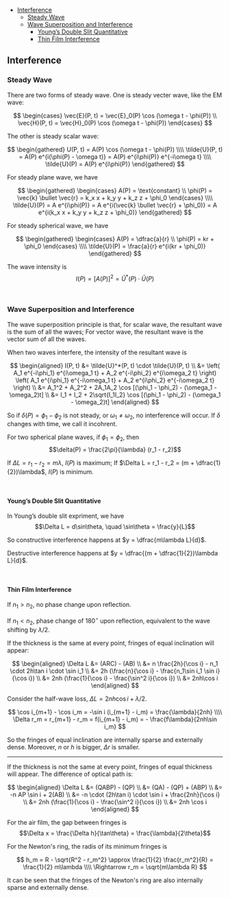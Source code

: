 
- [Interference](#interference)
    - [Steady Wave](#steady-wave)
    - [Wave Superposition and Interference](#wave-superposition-and-interference)
        - [Young’s Double Slit Quantitative](#youngs-double-slit-quantitative)
        - [Thin Film Interference](#thin-film-interference)





## Interference
### Steady Wave
There are two forms of steady wave. One is steady vecter wave, like the EM wave:

$$
\begin{cases}
  \vec{E}(P, t) = \vec{E}_0(P) \cos (\omega t - \phi(P)) \\
  \vec{H}(P, t) = \vec{H}_0(P) \cos (\omega t - \phi(P))
\end{cases}
$$

The other is steady scalar wave: 

$$
\begin{gathered}
  U(P, t) = A(P) \cos (\omega t - \phi(P)) \\\\
  \tilde{U}(P, t) = A(P) e^{i(\phi(P) - \omega t)} = A(P) e^{i\phi(P)} e^{-i\omega t} \\\\
  \tilde{U}(P) = A(P) e^{i\phi(P)}
\end{gathered}
$$

For steady plane wave, we have

$$
\begin{gathered}
  \begin{cases}
    A(P) = \text{constant} \\
    \phi(P) = \vec{k} \bullet \vec{r} = k_x x + k_y y + k_z z + \phi_0
  \end{cases}
  \\\\
  \tilde{U}(P) = A e^{i\phi(P)} = A e^{i(\vec{k} \bullet \vec{r} + \phi_0)} = A e^{i(k_x x + k_y y + k_z z + \phi_0)}
\end{gathered}
$$

For steady spherical wave, we have

$$
\begin{gathered}
  \begin{cases}
    A(P) = \dfrac{a}{r} \\
    \phi(P) = kr + \phi_0
  \end{cases}
  \\\\
  \tilde{U}(P) = \frac{a}{r} e^{i(kr + \phi_0)}
\end{gathered}
$$

The wave intensity is $$I(P) = [A(P)]^2 = \tilde{U}^*(P) \cdot \tilde{U}(P)$$








<br>

### Wave Superposition and Interference
The wave superposition principle is that, for scalar wave, the resultant wave is the sum of all the waves; For vector wave, the resultant wave is the vector sum of all the waves.

When two waves interfere, the intensity of the resultant wave is

$$
\begin{aligned}
  I(P, t) &= \tilde{U}^*(P, t) \cdot \tilde{U}(P, t) \\
  &= \left( A_1 e^{-i\phi_1} e^{i\omega_1 t} + A_2 e^{-i\phi_2} e^{i\omega_2 t} \right) \left( A_1 e^{i\phi_1} e^{-i\omega_1 t} + A_2 e^{i\phi_2} e^{-i\omega_2 t} \right) \\
  &= A_1^2 + A_2^2 + 2A_1A_2 \cos [(\phi_1 - \phi_2) - (\omega_1 - \omega_2)t] \\
  &= I_1 + I_2 + 2\sqrt{I_1I_2} \cos [(\phi_1 - \phi_2) - (\omega_1 - \omega_2)t]
\end{aligned}
$$

So if $\delta(P) = \phi_1 - \phi_2$ is not steady, or $\omega_1 \neq \omega_2$, no interference will occur. If $\delta$ changes with time, we call it incohrent.

For two spherical plane waves, if $\phi_1 = \phi_2$, then $$\delta(P) = \frac{2\pi}{\lambda} (r_1 - r_2)$$

If $\Delta L = r_1 - r_2 = m\lambda$, $I(P)$ is maximum; If $\Delta L = r_1 - r_2 = (m + \dfrac{1}{2})\lambda$, $I(P)$ is minimum.



<br>

#### Young’s Double Slit Quantitative
In Young’s double slit expriment, we have $$\Delta L = d\sin\theta, \quad \sin\theta = \frac{y}{L}$$

So constructive interference happens at $y = \dfrac{m\lambda L}{d}$.

Destructive interference happens at $y = \dfrac{(m + \dfrac{1}{2})\lambda L}{d}$.



<br>

#### Thin Film Interference
If $n_1 > n_2$, no phase change upon reflection.

If $n_1 < n_2$, phase change of $180^{\circ}$ upon reflection, equivalent to the wave shifting by $\lambda/2$.

If the thickness is the same at every point, fringes of equal inclination will appear:

$$
\begin{aligned}
  \Delta L &= (ARC) - (AB) \\
  &= n \frac{2h}{\cos i} - n_1 \cdot 2h\tan i \cdot \sin i_1 \\
  &= 2h (\frac{n}{\cos i} - \frac{n_1\sin i_1 \sin i}{\cos i}) \\
  &= 2nh (\frac{1}{\cos i} - \frac{\sin^2 i}{\cos i}) \\
  &= 2nh\cos i
\end{aligned}
$$

Consider the half-wave loss, $\Delta L = 2nh\cos i + \lambda/2$.

$$
\cos i_{m+1} - \cos i_m = -\sin i (i_{m+1} - i_m) = \frac{\lambda}{2nh} \\\\
\Delta r_m = r_{m+1} - r_m = f(i_{m+1} - i_m) = - \frac{f\lambda}{2nh\sin i_m}
$$

So the fringes of equal inclination are internally sparse and externally dense. Moreover, $n$ or $h$ is bigger, $\Delta r$ is smaller.

---
If the thickness is not the same at every point, fringes of equal thickness will appear. The difference of optical path is: 

$$
\begin{aligned}
  \Delta L &= (QABP) - (QP) \\
  &= (QA) - (QP) + (ABP) \\
  &= -n AP \sin i + 2(AB) \\
  &= -n \cdot (2h\tan i) \cdot \sin i + \frac{2nh}{\cos i} \\
  &= 2nh (\frac{1}{\cos i} - \frac{\sin^2 i}{\cos i}) \\
  &= 2nh \cos i
\end{aligned}
$$

For the air film, the gap between fringes is $$\Delta x = \frac{\Delta h}{\tan\theta} = \frac{\lambda}{2\theta}$$

For the Newton's ring, the radis of its minimum fringes is

$$
h_m = R - \sqrt{R^2 - r_m^2} \approx \frac{1}{2} \frac{r_m^2}{R} = \frac{1}{2} m\lambda \\\\
\Rightarrow r_m = \sqrt{m\lambda R}
$$

It can be seen that the fringes of the Newton's ring are also internally sparse and externally dense.





